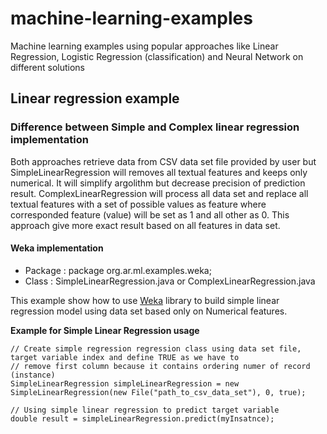 # machine-learning-examples
Machine learning examples using popular approaches like Linear Regression, Logistic Regression (classification) and Neural Network on different solutions

## Linear regression example

### Difference between Simple and Complex linear regression implementation

Both approaches retrieve data from CSV data set file provided by user but SimpleLinearRegression will removes all
textual features and keeps only numerical. It will simplify argolithm but decrease precision of prediction result. ComplexLinearRegression will process all data set and replace all textual features with a set of possible values as feature
where corresponded feature (value) will be set as 1 and all other as 0. This approach give more exact result based on all features in data set.

#### Weka implementation
- Package : package org.ar.ml.examples.weka;
- Class : SimpleLinearRegression.java or ComplexLinearRegression.java

This example show how to use [Weka](http://www.cs.waikato.ac.nz/ml/weka/) library to build simple
linear regression model using data set based only on Numerical features.



**Example for Simple Linear Regression usage**

```
// Create simple regression regression class using data set file, target variable index and define TRUE as we have to
// remove first column because it contains ordering numer of record (instance)
SimpleLinearRegression simpleLinearRegression = new SimpleLinearRegression(new File("path_to_csv_data_set"), 0, true);

// Using simple linear regression to predict target variable
double result = simpleLinearRegression.predict(myInsatnce);
```


